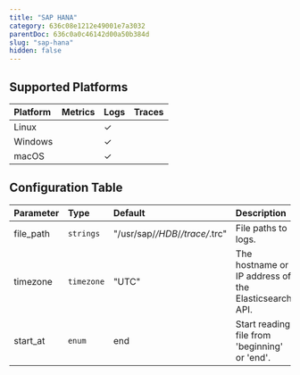 ```yaml
---
title: "SAP HANA"
category: 636c08e1212e49001e7a3032
parentDoc: 636c0a0c46142d00a50b384d
slug: "sap-hana"
hidden: false
---
```

## Supported Platforms

| Platform | Metrics | Logs | Traces |
| :------- | :------ | :--- | :----- |
| Linux    |         | ✓    |        |
| Windows  |         | ✓    |        |
| macOS    |         | ✓    |        |

## Configuration Table

| Parameter | Type       | Default                         | Description                                          |
| :-------- | :--------- | :------------------------------ | :--------------------------------------------------- |
| file_path | `strings`  | "/usr/sap/_/HDB_/_/trace/_.trc" | File paths to logs.                                  |
| timezone  | `timezone` | "UTC"                           | The hostname or IP address of the Elasticsearch API. |
| start_at  | `enum`     | end                             | Start reading file from 'beginning' or 'end'.        |
